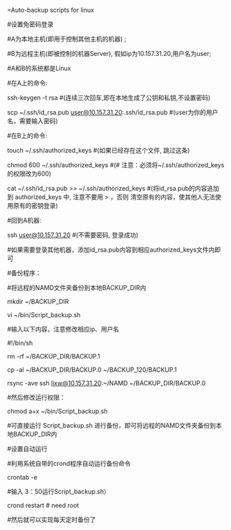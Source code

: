 =Auto-backup scripts for linux

#设置免密码登录

\#A为本地主机(即用于控制其他主机的机器) ;

\#B为远程主机(即被控制的机器Server), 假如ip为10.157.31.20,用户名为user;

\#A和B的系统都是Linux

\#在A上的命令:

ssh-keygen -t rsa #(连续三次回车,即在本地生成了公钥和私钥,不设置密码)

scp ~/.ssh/id_rsa.pub user@10.157.31.20:.ssh/id_rsa.pub #(user为你的用户名，需要输入密码)

\#在B上的命令:

touch ~/.ssh/authorized_keys #(如果已经存在这个文件, 跳过这条)

chmod 600 ~/.ssh/authorized_keys  #(# 注意：必须将~/.ssh/authorized_keys的权限改为600)

cat ~/.ssh/id_rsa.pub  >> ~/.ssh/authorized_keys #(将id_rsa.pub的内容追加到 authorized_keys 中, 注意不要用 > ，否则  清空原有的内容，使其他人无法使用原有的密钥登录)

\#回到A机器:

ssh user@10.157.31.20 #(不需要密码, 登录成功)

\#如果需要登录其他机器，添加id_rsa.pub内容到相应authorized_keys文件内即可

#备份程序：

\#将远程的NAMD文件夹备份到本地BACKUP_DIR内

mkdir ~/BACKUP_DIR

vi ~/bin/Script_backup.sh

\#输入以下内容，注意修改相应ip、用户名

\#!/bin/sh

rm -rf ~/BACKUP_DIR/BACKUP.1

cp -al ~/BACKUP_DIR/BACKUP.0 ~/BACKUP_120/BACKUP.1

rsync -ave ssh lixw@10.157.31.20:~/NAMD ~/BACKUP_DIR/BACKUP.0

\#然后修改运行权限：

chmod a+x ~/bin/Script_backup.sh

\#可直接运行 Script_backup.sh 进行备份，即可将远程的NAMD文件夹备份到本地BACKUP_DIR内


#设置自动运行

\#利用系统自带的crond程序自动运行备份命令

crontab -e

\#输入
3：50运行Script_backup.sh）

crond restart # need root

\#然后就可以实现每天定时备份了

